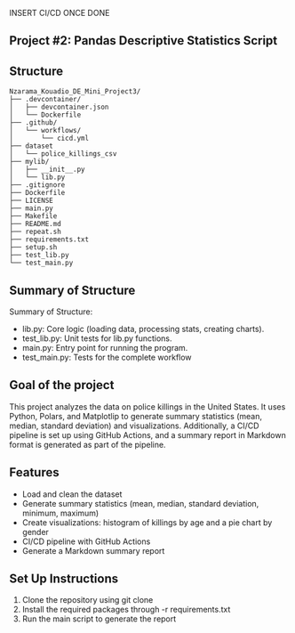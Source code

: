 INSERT CI/CD ONCE DONE
## Project #2: Pandas Descriptive Statistics Script

## Structure 

```
Nzarama_Kouadio_DE_Mini_Project3/
├── .devcontainer/
│   ├── devcontainer.json
│   └── Dockerfile
├── .github/
│   └── workflows/
│       └── cicd.yml
├── dataset
│   └── police_killings_csv
├── mylib/
│   ├── __init__.py
│   └── lib.py
├── .gitignore
├── Dockerfile
├── LICENSE
├── main.py
├── Makefile
├── README.md
├── repeat.sh
├── requirements.txt
├── setup.sh
├── test_lib.py
└── test_main.py

```
## Summary of Structure
Summary of Structure:
- lib.py: Core logic (loading data, processing stats, creating charts).
- test_lib.py: Unit tests for lib.py functions.
- main.py: Entry point for running the program.
- test_main.py: Tests for the complete workflow

## Goal of the project

This project analyzes the data on police killings in the United States. It uses Python, Polars, and Matplotlip to generate summary statistics (mean, median, standard deviation) and visualizations. Additionally, a CI/CD pipeline is set up using GitHub Actions, and a summary report in Markdown format is generated as part of the pipeline.

## Features
- Load and clean the dataset
- Generate summary statistics (mean, median, standard deviation, minimum, maximum)
- Create visualizations: histogram of killings by age and a pie chart by gender
- CI/CD pipeline with GitHub Actions
- Generate a Markdown summary report

## Set Up Instructions

1. Clone the repository using git clone 
2. Install the required packages through -r requirements.txt
3. Run the main script to generate the report